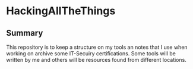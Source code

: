# HackingAllTheThings

## Summary

This repository is to keep a structure on my tools an notes that I use when working on archive some IT-Secuiry certifications. 
Some tools will be written by me and others will be resources found from different locations.
